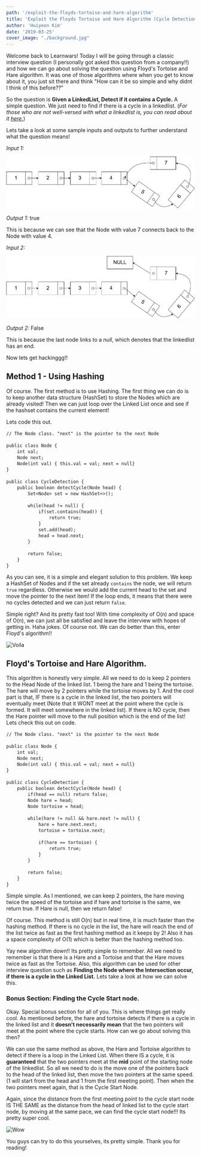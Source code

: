 ```yaml
---
path: '/exploit-the-floyds-tortoise-and-hare-algorithm'
title: 'Exploit the Floyds Tortoise and Hare Algorithm (Cycle Detection)!'
author: 'Huiyeon Kim'
date: '2019-03-25'
cover_image: "./background.jpg"
---
```

Welcome back to Learnwars! Today I will be going through a classic interview question (I personally got asked this question from a company!!) and how we can go about solving the question using Floyd's Tortoise and Hare algorithm. It was one of those algorithms where when you get to know about it, you just sit there and think "How can it be so simple and why didnt I think of this before??"

So the question is **Given a LinkedList, Detect if it contains a Cycle.** A simple question. We just need to find if there is a cycle in a linkedlist. (*For those who are not well-versed with what a linkedlist is, you can read about it [here.](https://www.geeksforgeeks.org/data-structures/linked-list/)*)

Lets take a look at some sample inputs and outputs to further understand what the question means!

*Input 1:*

![InputOutput1](./LinkedListIO1.png)

*Output 1:* true

This is because we can see that the Node with value 7 connects back to the Node with value 4.

*Input 2:*

![InputOutput1](./LinkedListIO2.png)

*Output 2:* False

This is because the last node links to a *null*, which denotes that the linkedlist has an end.

Now lets get hackinggg!!

## Method 1 - Using Hashing
Of course. The first method is to use Hashing. The first thing we can do is to keep another data structure (HashSet) to store the Nodes which are already visited! Then we can just loop over the Linked List once and see if the hashset contains the current element!

Lets code this out.

    // The Node class. "next" is the pointer to the next Node
    
    public class Node {
        int val;
        Node next;
        Node(int val) { this.val = val; next = null}
    }

    public class CycleDetection {
        public boolean detectCycle(Node head) {
            Set<Node> set = new HashSet<>();
            
            while(head != null) {
                if(set.contains(head)) {
                    return true;
                }
                set.add(head);
                head = head.next;
            }
            
            return false;
        }
    }

As you can see, it is a simple and elegant solution to this problem. We keep a HashSet of Nodes and if the set already `contains` the node, we will return `true` regardless. Otherwise we would add the current head to the set and move the pointer to the next item! If the loop ends, it means that there were no cycles detected and we can just return `false`.

Simple right? And its pretty fast too! With time complexity of O(n) and space of O(n), we can just all be satisfied and leave the interview with hopes of getting in. Haha jokes. Of course not. We can do better than this, enter Floyd's algorithm!!

<div class="md gif">

![Voila](https://media.giphy.com/media/1BGTgecSUtMfB3sgu6/giphy.gif)

</div> 

## Floyd's Tortoise and Hare Algorithm.

This algorithm is honestly very simple. All we need to do is keep 2 pointers to the Head Node of the linked list. 1 being the hare and 1 being the tortoise. The hare will move by 2 pointers while the tortoise moves by 1. And the cool part is that, IF there is a cycle in the linked list, the two pointers will eventually meet (Note that it WONT meet at the point where the cycle is formed. It will meet somewhere in the linked list). If there is NO cycle, then the Hare pointer will move to the null position which is the end of the list! Lets check this out on code.

    // The Node class. "next" is the pointer to the next Node
    
    public class Node {
        int val;
        Node next;
        Node(int val) { this.val = val; next = null}
    }
    
    public class CycleDetection {
        public boolean detectCycle(Node head) {
            if(head == null) return false;
            Node hare = head;
            Node tortoise = head;
            
            while(hare != null && hare.next != null) {
                hare = hare.next.next;
                tortoise = tortoise.next;
                
                if(hare == tortoise) {
                    return true;
                }
            }
            
            return false;
        }
    }

Simple simple. As I mentioned, we can keep 2 pointers, the hare moving twice the speed of the tortoise and if hare and tortoise is the same, we return true. If Hare is null, then we return false! 

Of course. This method is still O(n) but in real time, it is much faster than the hashing method. If there is no cycle in the list, the hare will reach the end of the list twice as fast as the first hashing method as it keeps by 2! Also it has a space complexity of O(1) which is better than the hashing method too. 

Yay new algorithm down!! Its pretty simple to remember. All we need to remember is that there is a Hare and a Tortoise and that the Hare moves twice as fast as the Tortoise. Also, this algorithm can be used for other interview question such as **Finding the Node where the Intersection occur, if there is a cycle in the Linked List.** Lets take a look at how we can solve this.

### Bonus Section: Finding the Cycle Start node.
Okay. Special bonus section for all of you. This is where things get really cool. As mentioned before, the hare and tortoise detects if there is a cycle in the linked list and it **doesn't necessarily mean** that the two pointers will meet at the point where the cycle starts. How can we go about solving this then?

 We can use the same method as above, the Hare and Tortoise algorithm to detect if there is a loop in the Linked List. When there IS a cycle, it is **guaranteed** that the two pointers meet at the **mid** point of the starting node of the linkedlist. So all we need to do is the move one of the pointers back to the head of the linked list, then move the two pointers at the same speed. (1 will start from the head and 1 from the first meeting point). Then when the two pointers meet again, that is the Cycle Start Node. 

Again, since the distance from the first meeting point to the cycle start node IS THE SAME as the distance from the head of linked list to the cycle start node, by moving at the same pace, we can find the cycle start node!!! Its pretty super cool.

<div class="md gif">

![Wow](https://media.giphy.com/media/4tRr2ULBwiIA8/giphy.gif)

</div>


You guys can try to do this yourselves, its pretty simple. Thank you for reading!